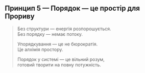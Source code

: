 ## Принцип 5 — Порядок — це простір для Прориву

> Без структури — енергія розпорошується.  
> Без порядку — немає потоку.  
>  
> Упорядкування — це не бюрократія.  
> Це алхімія простору.  
>  
> Порядок у системі — це вільний розум,  
> готовий творити на повну потужність.